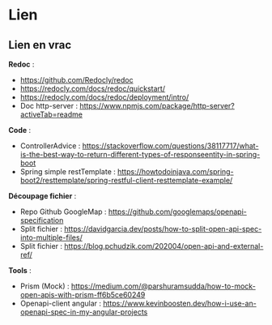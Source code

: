 # Lien


## Lien en vrac

**Redoc** :
* https://github.com/Redocly/redoc
* https://redocly.com/docs/redoc/quickstart/
* https://redocly.com/docs/redoc/deployment/intro/
* Doc http-server : https://www.npmjs.com/package/http-server?activeTab=readme


**Code** :
* ControllerAdvice : https://stackoverflow.com/questions/38117717/what-is-the-best-way-to-return-different-types-of-responseentity-in-spring-boot
* Spring simple restTemplate : https://howtodoinjava.com/spring-boot2/resttemplate/spring-restful-client-resttemplate-example/


**Découpage fichier** :
* Repo Github GoogleMap : https://github.com/googlemaps/openapi-specification
* Split fichier : https://davidgarcia.dev/posts/how-to-split-open-api-spec-into-multiple-files/
* Split fichier : https://blog.pchudzik.com/202004/open-api-and-external-ref/


**Tools** :
* Prism (Mock) : https://medium.com/@parshuramsudda/how-to-mock-open-apis-with-prism-ff6b5ce60249
* Openapi-client angular : https://www.kevinboosten.dev/how-i-use-an-openapi-spec-in-my-angular-projects
